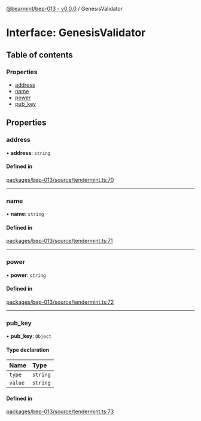 [@bearmint/bep-013 - v0.0.0](../README.md) / GenesisValidator

# Interface: GenesisValidator

## Table of contents

### Properties

- [address](GenesisValidator.md#address)
- [name](GenesisValidator.md#name)
- [power](GenesisValidator.md#power)
- [pub\_key](GenesisValidator.md#pub_key)

## Properties

### address

• **address**: `string`

#### Defined in

[packages/bep-013/source/tendermint.ts:70](https://github.com/bearmint/bearmint/blob/main/packages/bep-013/source/tendermint.ts#L70)

___

### name

• **name**: `string`

#### Defined in

[packages/bep-013/source/tendermint.ts:71](https://github.com/bearmint/bearmint/blob/main/packages/bep-013/source/tendermint.ts#L71)

___

### power

• **power**: `string`

#### Defined in

[packages/bep-013/source/tendermint.ts:72](https://github.com/bearmint/bearmint/blob/main/packages/bep-013/source/tendermint.ts#L72)

___

### pub\_key

• **pub\_key**: `Object`

#### Type declaration

| Name | Type |
| :------ | :------ |
| `type` | `string` |
| `value` | `string` |

#### Defined in

[packages/bep-013/source/tendermint.ts:73](https://github.com/bearmint/bearmint/blob/main/packages/bep-013/source/tendermint.ts#L73)
